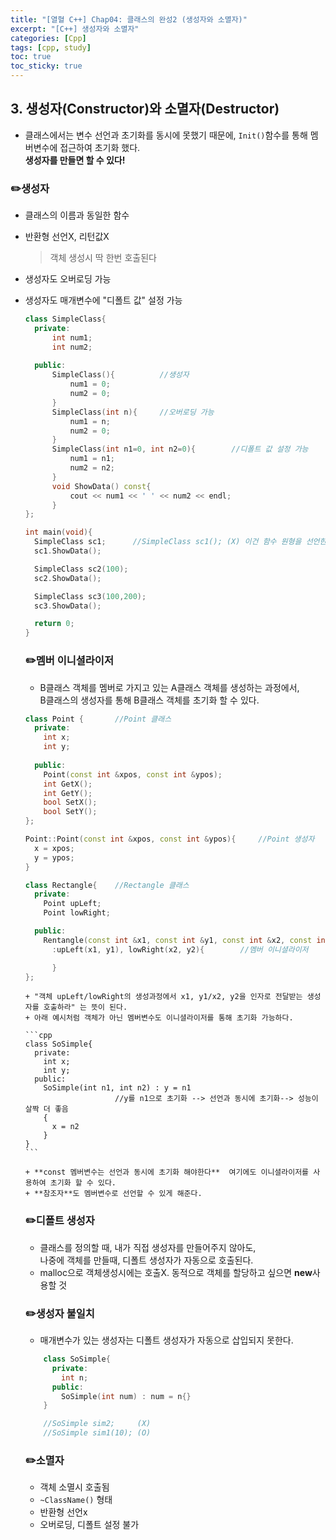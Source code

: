 ```yaml
---
title: "[열혈 C++] Chap04: 클래스의 완성2 (생성자와 소멸자)"
excerpt: "[C++] 생성자와 소멸자"
categories: [Cpp]
tags: [cpp, study]
toc: true
toc_sticky: true
---
```


## 3. 생성자(Constructor)와 소멸자(Destructor)

+ 클래스에서는 변수 선언과 초기화를 동시에 못했기 때문에, `Init()`함수를 통해 멤버변수에 접근하여 초기화 했다.  
  **생성자를 만들면 할 수 있다!**  

### ✏️생성자

+ 클래스의 이름과 동일한 함수  
+ 반환형 선언X, 리턴값X  
  > 객체 생성시 딱 한번 호출된다  

+ 생성자도 오버로딩 가능  
+ 생성자도 매개변수에 "디폴트 값" 설정 가능  
  
  ```cpp
  class SimpleClass{
    private:
        int num1;
        int num2;
    
    public:
        SimpleClass(){          //생성자
            num1 = 0;
            num2 = 0;
        }
        SimpleClass(int n){     //오버로딩 가능
            num1 = n;
            num2 = 0;
        }
        SimpleClass(int n1=0, int n2=0){        //디폴트 값 설정 가능
            num1 = n1;
            num2 = n2;
        }
        void ShowData() const{
            cout << num1 << ' ' << num2 << endl;
        }
  };

  int main(void){
    SimpleClass sc1;      //SimpleClass sc1(); (X) 이건 함수 원형을 선언한 것
    sc1.ShowData();

    SimpleClass sc2(100);
    sc2.ShowData();

    SimpleClass sc3(100,200);
    sc3.ShowData();

    return 0;
  }
  ```  

  ### ✏️멤버 이니셜라이저  

  + B클래스 객체를 멤버로 가지고 있는 A클래스 객체를 생성하는 과정에서,  
    B클래스의 생성자를 통해 B클래스 객체를 초기화 할 수 있다.  

  ```cpp
  class Point {       //Point 클래스
    private:
      int x;
      int y;
    
    public:
      Point(const int &xpos, const int &ypos);
      int GetX();
      int GetY();
      bool SetX();
      bool SetY();
  };

  Point::Point(const int &xpos, const int &ypos){     //Point 생성자
    x = xpos;
    y = ypos;
  }

  class Rectangle{    //Rectangle 클래스
    private:
      Point upLeft;
      Point lowRight;

    public:
      Rentangle(const int &x1, const int &y1, const int &x2, const int &y2)   //Rectangle생성자
        :upLeft(x1, y1), lowRight(x2, y2){        //멤버 이니셜라이저

        }
  };
  ```  

      + "객체 upLeft/lowRight의 생성과정에서 x1, y1/x2, y2을 인자로 전달받는 생성자를 호출하라" 는 뜻이 된다.  
      + 아래 예시처럼 객체가 아닌 멤버변수도 이니셜라이저를 통해 초기화 가능하다.  
  
      ```cpp
      class SoSimple{
        private:
          int x;
          int y;
        public:
          SoSimple(int n1, int n2) : y = n1 
                          //y를 n1으로 초기화 --> 선언과 동시에 초기화--> 성능이 살짝 더 좋음
          {
            x = n2
          }
      }
      ```  

      + **const 멤버변수는 선언과 동시에 초기화 해야한다**  여기에도 이니셜라이저를 사용하여 초기화 할 수 있다.  
      + **참조자**도 멤버변수로 선언할 수 있게 해준다.  


  ### ✏️디폴트 생성자

  + 클래스를 정의할 때, 내가 직접 생성자를 만들어주지 않아도,  
    나중에 객체를 만들때, 디폴트 생성자가 자동으로 호출된다.   
  + malloc으로 객체생성시에는 호출X. 동적으로 객체를 할당하고 싶으면 **new**사용할 것  

  ### ✏️생성자 불일치

  + 매개변수가 있는 생성자는 디폴트 생성자가 자동으로 삽입되지 못한다.  
  
  ```cpp
      class SoSimple{
        private:
          int n;
        public:
          SoSimple(int num) : num = n{}
      }

      //SoSimple sim2;     (X)
      //SoSimple sim1(10); (O)
  ```  

  ### ✏️소멸자

  + 객체 소멸시 호출됨  
  + `~ClassName()` 형태  
  + 반환형 선언x  
  + 오버로딩, 디폴트 설정 불가 



